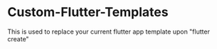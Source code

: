 # Custom-Flutter-Templates
This is used to replace your current flutter app template upon "flutter create"

